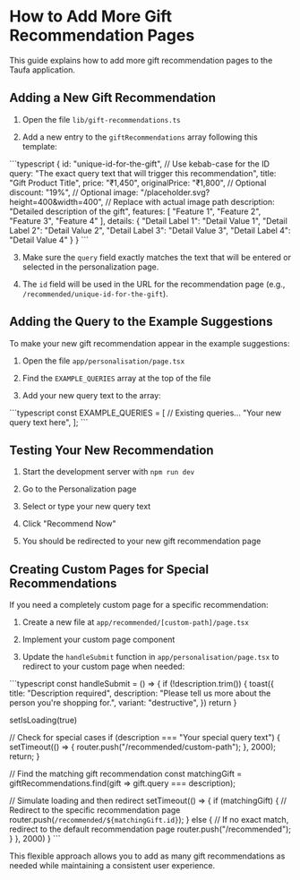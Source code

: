 # How to Add More Gift Recommendation Pages

This guide explains how to add more gift recommendation pages to the Taufa application.

## Adding a New Gift Recommendation

1. Open the file `lib/gift-recommendations.ts`

2. Add a new entry to the `giftRecommendations` array following this template:

\`\`\`typescript
{
  id: "unique-id-for-the-gift", // Use kebab-case for the ID
  query: "The exact query text that will trigger this recommendation",
  title: "Gift Product Title",
  price: "₹1,450",
  originalPrice: "₹1,800", // Optional
  discount: "19%", // Optional
  image: "/placeholder.svg?height=400&width=400", // Replace with actual image path
  description: "Detailed description of the gift",
  features: [
    "Feature 1",
    "Feature 2",
    "Feature 3",
    "Feature 4"
  ],
  details: {
    "Detail Label 1": "Detail Value 1",
    "Detail Label 2": "Detail Value 2",
    "Detail Label 3": "Detail Value 3",
    "Detail Label 4": "Detail Value 4"
  }
}
\`\`\`

3. Make sure the `query` field exactly matches the text that will be entered or selected in the personalization page.

4. The `id` field will be used in the URL for the recommendation page (e.g., `/recommended/unique-id-for-the-gift`).

## Adding the Query to the Example Suggestions

To make your new gift recommendation appear in the example suggestions:

1. Open the file `app/personalisation/page.tsx`

2. Find the `EXAMPLE_QUERIES` array at the top of the file

3. Add your new query text to the array:

\`\`\`typescript
const EXAMPLE_QUERIES = [
  // Existing queries...
  "Your new query text here",
];
\`\`\`

## Testing Your New Recommendation

1. Start the development server with `npm run dev`

2. Go to the Personalization page

3. Select or type your new query text

4. Click "Recommend Now"

5. You should be redirected to your new gift recommendation page

## Creating Custom Pages for Special Recommendations

If you need a completely custom page for a specific recommendation:

1. Create a new file at `app/recommended/[custom-path]/page.tsx`

2. Implement your custom page component

3. Update the `handleSubmit` function in `app/personalisation/page.tsx` to redirect to your custom page when needed:

\`\`\`typescript
const handleSubmit = () => {
  if (!description.trim()) {
    toast({
      title: "Description required",
      description: "Please tell us more about the person you're shopping for.",
      variant: "destructive",
    })
    return
  }

  setIsLoading(true)

  // Check for special cases
  if (description === "Your special query text") {
    setTimeout(() => {
      router.push("/recommended/custom-path");
    }, 2000);
    return;
  }

  // Find the matching gift recommendation
  const matchingGift = giftRecommendations.find(gift => gift.query === description);
  
  // Simulate loading and then redirect
  setTimeout(() => {
    if (matchingGift) {
      // Redirect to the specific recommendation page
      router.push(`/recommended/${matchingGift.id}`);
    } else {
      // If no exact match, redirect to the default recommendation page
      router.push("/recommended");
    }
  }, 2000)
}
\`\`\`

This flexible approach allows you to add as many gift recommendations as needed while maintaining a consistent user experience.
